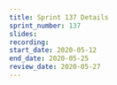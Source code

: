```yaml
---
title: Sprint 137 Details
sprint_number: 137
slides:
recording:
start_date: 2020-05-12
end_date: 2020-05-25
review_date: 2020-05-27
---
```

